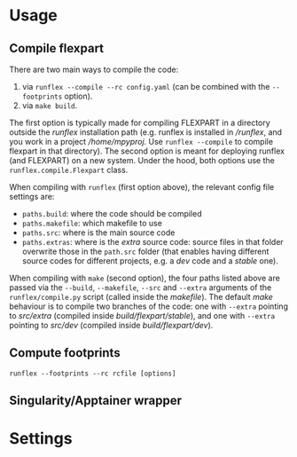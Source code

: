# Usage

## Compile flexpart

There are two main ways to compile the code:
1. via `runflex --compile --rc config.yaml` (can be combined with the `--footprints` option).
2. via `make build`.

The first option is typically made for compiling FLEXPART in a directory outside the *runflex* installation path (e.g. runflex is installed in */runflex*, and you work in a project */home/mpyproj*. Use `runflex --compile` to compile flexpart in that directory). The second option is meant for deploying runflex (and FLEXPART) on a new system. Under the hood, both options use the `runflex.compile.Flexpart` class.

When compiling with `runflex` (first option above), the relevant config file settings are:

* `paths.build`: where the code should be compiled
* `paths.makefile`: which makefile to use
* `paths.src`: where is the main source code
* `paths.extras`: where is the *extra* source code: source files in that folder overwrite those in the `path.src` folder (that enables having different source codes for different projects, e.g. a *dev* code and a *stable* one).

When compiling with `make` (second option), the four paths listed above are passed via the `--build`, `--makefile`, `--src` and `--extra` arguments of the `runflex/compile.py` script (called inside the *makefile*). The default *make* behaviour is to compile two branches of the code: one with `--extra` pointing to *src/extra* (compiled inside *build/flexpart/stable*), and one with `--extra` pointing to *src/dev* (compiled inside *build/flexpart/dev*).

## Compute footprints

`runflex --footprints --rc rcfile [options]`

## Singularity/Apptainer wrapper



# Settings